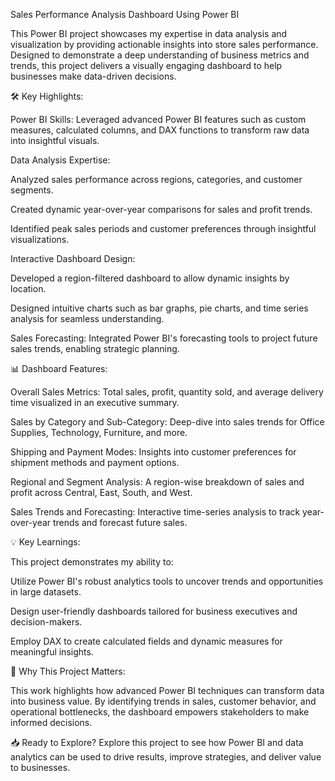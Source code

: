 Sales Performance Analysis Dashboard Using Power BI

This Power BI project showcases my expertise in data analysis and visualization by providing actionable insights into store sales performance. Designed to demonstrate a deep understanding of business metrics and trends, this project delivers a visually engaging dashboard to help businesses make data-driven decisions.

🛠️ Key Highlights:

Power BI Skills: Leveraged advanced Power BI features such as custom measures, calculated columns, and DAX functions to transform raw data into insightful visuals.

Data Analysis Expertise:

Analyzed sales performance across regions, categories, and customer segments.

Created dynamic year-over-year comparisons for sales and profit trends.

Identified peak sales periods and customer preferences through insightful visualizations.

Interactive Dashboard Design:

Developed a region-filtered dashboard to allow dynamic insights by location.

Designed intuitive charts such as bar graphs, pie charts, and time series analysis for seamless understanding.

Sales Forecasting: Integrated Power BI's forecasting tools to project future sales trends, enabling strategic planning.

📊 Dashboard Features:

Overall Sales Metrics: Total sales, profit, quantity sold, and average delivery time visualized in an executive summary.

Sales by Category and Sub-Category: Deep-dive into sales trends for Office Supplies, Technology, Furniture, and more.

Shipping and Payment Modes: Insights into customer preferences for shipment methods and payment options.

Regional and Segment Analysis: A region-wise breakdown of sales and profit across Central, East, South, and West.

Sales Trends and Forecasting: Interactive time-series analysis to track year-over-year trends and forecast future sales.

💡 Key Learnings:

This project demonstrates my ability to:

Utilize Power BI's robust analytics tools to uncover trends and opportunities in large datasets.

Design user-friendly dashboards tailored for business executives and decision-makers.

Employ DAX to create calculated fields and dynamic measures for meaningful insights.

🔗 Why This Project Matters:

This work highlights how advanced Power BI techniques can transform data into business value. By identifying trends in sales, customer behavior, and operational bottlenecks, the dashboard empowers stakeholders to make informed decisions.

📥 Ready to Explore?
Explore this project to see how Power BI and data analytics can be used to drive results, improve strategies, and deliver value to businesses.
